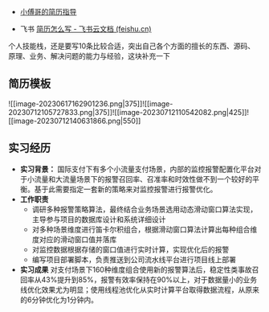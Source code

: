 - [小傅哥的简历指导](https://wx.zsxq.com/dweb2/index/topic_detail/584515515145244)

- 飞书 [⁤⁤​‌⁤⁣⁡⁤‌⁢﻿﻿⁢⁤​‍﻿﻿‍‍‍⁢﻿‍​‬﻿﻿⁣‌​‬‍⁣⁣​⁡⁢‍⁢‬​⁣⁤⁤﻿⁣​⁣简历怎么写 - 飞书云文档 (feishu.cn)](https://ls8sck0zrg.feishu.cn/wiki/wikcn5k7TsNeFyVUYwBn50bw8TV)

个人技能栈，还是要写10条比较合适，突出自己各个方面的擅长的东西、源码、原理、业务、解决问题的能力与经验，这块补充一下

## 简历模板
![[image-20230617162901236.png|375]]![[image-20230712105727833.png|375]]![[image-20230712110542082.png|425]]![[image-20230712140631866.png|550]]


## 实习经历

- **实习背景：** 
国际支付下有多个小流量支付场景，内部的监控报警配置化平台对于小流量和大流量场景下的报警召回率、召准率和时效性做不到一个较好的平衡。基于此需要指定一套新的策略来对监控报警进行报警优化。
- **工作职责**
  - 调研多种报警策略算法，最终结合业务场景选用动态滑动窗口算法实现，主导参与项目的数据库设计和系统详细设计
  - 对多种场景维度进行笛卡尔积组合，根据滑动窗口算法计算出每种组合维度对应的滑动窗口值并落库
  - 对监控数据根据存储的窗口值进行实时计算，实现优化后的报警
  - 编写项目部署脚本，负责推送到公司流水线平台进行项目线上部署
- **实习成果**
对支付场景下160种维度组合使用新的报警算法后，稳定性类事故召回率从43%提升到85%，报警有效率保持在90%以上，对于数据量小的业务线优化效果尤为明显；使用线程池优化从实时计算平台取得数据流程，从原来的6分钟优化为1分钟内。